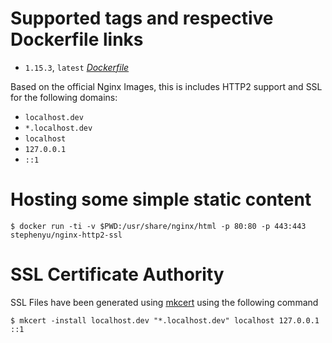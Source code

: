 # Supported tags and respective Dockerfile links

* `1.15.3`, `latest` [_Dockerfile_](https://github.com/stephenyu/docker-nginx-http2-ssl/blob/master/Dockerfile)

Based on the official Nginx Images, this is includes HTTP2 support and SSL for the following domains:
 - `localhost.dev`
 - `*.localhost.dev`
 - `localhost`
 - `127.0.0.1`
 - `::1`
 
# Hosting some simple static content
```
$ docker run -ti -v $PWD:/usr/share/nginx/html -p 80:80 -p 443:443 stephenyu/nginx-http2-ssl
```


# SSL Certificate Authority
SSL Files have been generated using [mkcert](https://github.com/FiloSottile/mkcert) using the following command
```
$ mkcert -install localhost.dev "*.localhost.dev" localhost 127.0.0.1 ::1
```
